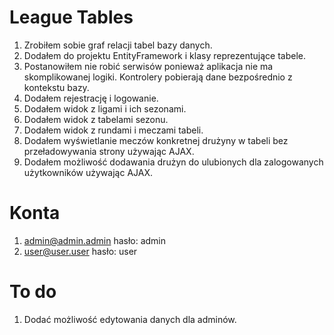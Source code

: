 # League Tables

1. Zrobiłem sobie graf relacji tabel bazy danych.
2. Dodałem do projektu EntityFramework i klasy reprezentujące tabele.
3. Postanowiłem nie robić serwisów ponieważ aplikacja nie ma skomplikowanej logiki. Kontrolery pobierają dane bezpośrednio z kontekstu bazy.
4. Dodałem rejestrację i logowanie.
5. Dodałem widok z ligami i ich sezonami.
6. Dodałem widok z tabelami sezonu.
7. Dodałem widok z rundami i meczami tabeli.
8. Dodałem wyświetlanie meczów konkretnej drużyny w tabeli bez przeładowywania strony używając AJAX.
9. Dodałem możliwość dodawania drużyn do ulubionych dla zalogowanych użytkowników używając AJAX.

# Konta

1. admin@admin.admin hasło: admin
2. user@user.user hasło: user

# To do

1. Dodać możliwość edytowania danych dla adminów.

